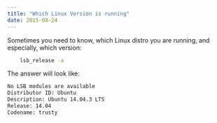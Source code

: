 ```yaml
---
title: "Which Linux Version is running"
date: 2015-08-24
---
```


Sometimes you need to know, which Linux distro you are running, and especially, which version:

```bash
    lsb_release -a
```
The answer will look like:
```bash
No LSB modules are available
Distributor ID: Ubuntu
Description: Ubuntu 14.04.3 LTS
Release: 14.04
Codename: trusty
```
